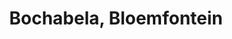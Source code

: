 ---
title: Bochabela, Bloemfontein
url: /bochabela-bloemfontein/
latitude: -29.149
longitude: 26.24
---